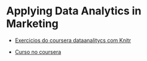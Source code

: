 # Applying Data Analytics in Marketing

- [Exercicios do coursera dataanalitycs com Knitr](https://github.com/rhozon/Applying-Data-Analytics-in-Marketing/blob/master/Applying_Data_Analytics_in_Marketing__Livro_de_Exerc_cios%20(1).pdf) 

- [Curso no coursera](https://www.coursera.org/learn/applying-data-analytics-business-in-marketing)
